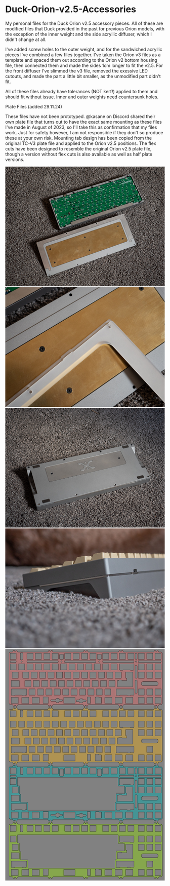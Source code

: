 # Duck-Orion-v2.5-Accessories

My personal files for the Duck Orion v2.5 accessory pieces. All of these are modified files that Duck provided in the past for previous Orion models, with the exception of the inner weight and the side acryllic diffuser, which I didn't change at all.

I've added screw holes to the outer weight, and for the sandwiched acryllic pieces I've combined a few files together. I've taken the Orion v3 files as a template and spaced them out according to the Orion v2 bottom housing file, then connected them and made the sides 1cm longer to fit the v2.5. For the front diffuser I've slimmed the v3 file, removed the exessive LED cutouts, and made the part a little bit smaller, as the unmodified part didn't fit.

All of these files already have tolerances (NOT kerf!) applied to them and should fit without issue. Inner and outer weights need countersunk holes.

Plate Files (added 29.11.24)

These files have not been prototyped. @kasane on Discord shared their own plate file that turns out to have the exact same mounting as these files I've made in August of 2023, so I'll take this as confirmation that my files work. Just for safety however, I am not responsible if they don't so produce these at your own risk. Mounting tab design has been copied from the original TC-V3 plate file and applied to the Orion v2.5 positions. The flex cuts have been designed to resemble the original Orion v2.5 plate file, though a version without flex cuts is also available as well as half plate versions.

![alt text](https://github.com/fnzzykbd/Duck-Orion-v2.5-Accessories/blob/main/images/orion25-1.jpg)
![alt text](https://github.com/fnzzykbd/Duck-Orion-v2.5-Accessories/blob/main/images/orion25-2.jpg)
![alt text](https://github.com/fnzzykbd/Duck-Orion-v2.5-Accessories/blob/main/images/orion25-3.jpg)
![alt text](https://github.com/fnzzykbd/Duck-Orion-v2.5-Accessories/blob/main/images/orion25-4.jpg)
![alt text](https://github.com/fnzzykbd/Duck-Orion-v2.5-Accessories/blob/main/images/orion_plates_preview.png)
